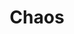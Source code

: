 ---
title: "Chaos"

domain:
  grantedPower: |
    You cast chaos spells at +1 caster level.
  spells: |
     1. {% spell_link protection-from-law %}
     1. {% spell_link shatter %}
     1. {% spell_link magic-circle-against-law %}
     1. {% spell_link chaos-hammer %}
     1. {% spell_link dispel-law %}
     1. {% spell_link animate-objects %}
     1. {% spell_link word-of-chaos %}
     1. {% spell_link cloak-of-chaos %}
     1. {% spell_link summon-monster-ix %}<sup>1</sup>
  notes: |
    <sup>1</sup>Cast as a chaos spell only.
---